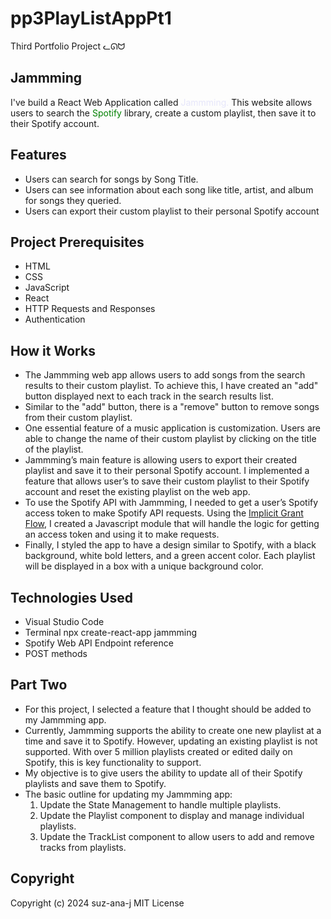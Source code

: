 # pp3PlayListAppPt1
Third Portfolio Project ᓚᘏᗢ

## Jammming
I've build a React Web Application called <span style="color:lavender;">Jammming.</span> This website allows users to search the <span style="color:green">Spotify</span> library, create a custom playlist, then save it to their Spotify account. 

## Features
* Users can search for songs by Song Title.
* Users can see information about each song like title, artist, and album for songs they queried.
* Users can export their custom playlist to their personal Spotify account

## Project Prerequisites
* HTML
* CSS
* JavaScript
* React
* HTTP Requests and Responses
* Authentication

## How it Works
* The Jammming web app allows users to add songs from the search results to their custom playlist. To achieve this, I have created an "add" button displayed next to each track in the search results list.
* Similar to the "add" button, there is a "remove" button to remove songs from their custom playlist.
* One essential feature of a music application is customization. Users are able to change the name of their custom playlist by clicking on the title of the playlist.
* Jammming’s main feature is allowing users to export their created playlist and save it to their personal Spotify account. I implemented a feature that allows user’s to save their custom playlist to their Spotify account and reset the existing playlist on the web app.
* To use the Spotify API with Jammming, I needed to get a user’s Spotify access token to make Spotify API requests. Using the <u>Implicit Grant Flow</u>, I created a Javascript module that will handle the logic for getting an access token and using it to make requests.
* Finally, I styled the app to have a design similar to Spotify, with a black background, white bold letters, and a green accent color. Each playlist will be displayed in a box with a unique background color.

## Technologies Used
* Visual Studio Code
* Terminal npx create-react-app jammming
* Spotify Web API Endpoint reference
* POST methods

## Part Two 
* For this project, I selected a feature that I thought should be added to my Jammming app.
* Currently, Jammming supports the ability to create one new playlist at a time and save it to Spotify. However, updating an existing playlist is not supported. With over 5 million playlists created or edited daily on Spotify, this is key functionality to support.
* My objective is to give users the ability to update all of their Spotify playlists and save them to Spotify.
* The basic outline for updating my Jammming app:
  1. Update the State Management to handle multiple playlists.
  2. Update the Playlist component to display and manage individual playlists.
  3. Update the TrackList component to allow users to add and remove tracks from playlists.
## Copyright
Copyright (c) 2024 suz-ana-j MIT License




